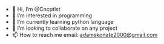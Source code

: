 - 👋 Hi, I’m @Cncptlst
- 👀 I’m interested in programming
- 🌱 I’m currently learning python language
- 💞️ I’m looking to collaborate on any project
- 📫 How to reach me email: adamskonate2000@gmail.com

<!---
Cncptlst/Cncptlst is a ✨ special ✨ repository because its `README.md` (this file) appears on your GitHub profile.
You can click the Preview link to take a look at your changes.
--->
